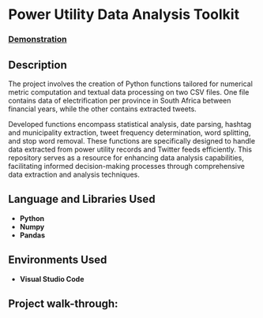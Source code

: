 <h1>Power Utility Data Analysis Toolkit</h1>

 ### [Demonstration](https://youtu.be/7eJexJVCqJo)

<h2>Description</h2>
The project involves the creation of Python functions tailored for numerical metric computation and textual data processing on two CSV files. One file contains data of electrification per province in South Africa between financial years, while the other contains extracted tweets. 

Developed functions encompass statistical analysis, date parsing, hashtag and municipality extraction, tweet frequency determination, word splitting, and stop word removal. These functions are specifically designed to handle data extracted from power utility records and Twitter feeds efficiently. This repository serves as a resource for enhancing data analysis capabilities, facilitating informed decision-making processes through comprehensive data extraction and analysis techniques.
<br />


<h2>Language and Libraries Used</h2>

- <b>Python</b> 
- <b>Numpy</b>
- <b>Pandas</b>

<h2>Environments Used </h2>

- <b>Visual Studio Code</b> 

<h2>Project walk-through:</h2>



<!--
 ```diff
- text in red
+ text in green
! text in orange
# text in gray
@@ text in purple (and bold)@@
```
--!>
